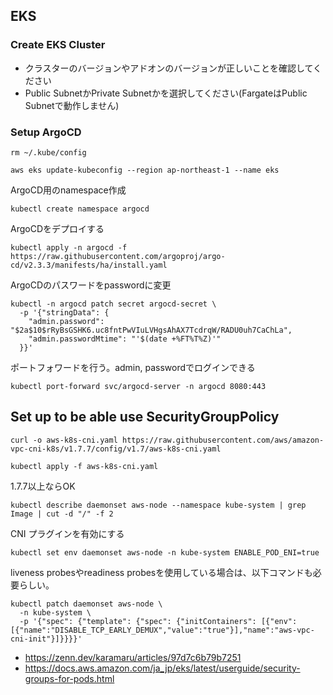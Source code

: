 ## EKS

### Create EKS Cluster

- クラスターのバージョンやアドオンのバージョンが正しいことを確認してください
- Public SubnetかPrivate Subnetかを選択してください(FargateはPublic Subnetで動作しません)

### Setup ArgoCD

```
rm ~/.kube/config
```

```
aws eks update-kubeconfig --region ap-northeast-1 --name eks
```

ArgoCD用のnamespace作成
```
kubectl create namespace argocd
```

ArgoCDをデプロイする
```
kubectl apply -n argocd -f https://raw.githubusercontent.com/argoproj/argo-cd/v2.3.3/manifests/ha/install.yaml
```

ArgoCDのパスワードをpasswordに変更
```
kubectl -n argocd patch secret argocd-secret \
  -p '{"stringData": {
    "admin.password": "$2a$10$rRyBsGSHK6.uc8fntPwVIuLVHgsAhAX7TcdrqW/RADU0uh7CaChLa",
    "admin.passwordMtime": "'$(date +%FT%T%Z)'"
  }}'
```

ポートフォワードを行う。admin, passwordでログインできる
```
kubectl port-forward svc/argocd-server -n argocd 8080:443
```

## Set up to be able use SecurityGroupPolicy

```
curl -o aws-k8s-cni.yaml https://raw.githubusercontent.com/aws/amazon-vpc-cni-k8s/v1.7.7/config/v1.7/aws-k8s-cni.yaml
```

```
kubectl apply -f aws-k8s-cni.yaml
```

1.7.7以上ならOK
```
kubectl describe daemonset aws-node --namespace kube-system | grep Image | cut -d "/" -f 2
```

CNI プラグインを有効にする
```
kubectl set env daemonset aws-node -n kube-system ENABLE_POD_ENI=true
```

liveness probesやreadiness probesを使用している場合は、以下コマンドも必要らしい。
```
kubectl patch daemonset aws-node \
  -n kube-system \
  -p '{"spec": {"template": {"spec": {"initContainers": [{"env":[{"name":"DISABLE_TCP_EARLY_DEMUX","value":"true"}],"name":"aws-vpc-cni-init"}]}}}}'
```

* https://zenn.dev/karamaru/articles/97d7c6b79b7251
* https://docs.aws.amazon.com/ja_jp/eks/latest/userguide/security-groups-for-pods.html

